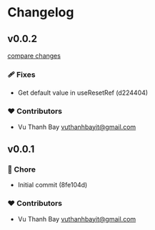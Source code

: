 # Changelog


## v0.0.2

[compare changes](https://undefined/undefined/compare/v0.0.1...v0.0.2)

### 🩹 Fixes

- Get default value in useResetRef (d224404)

### ❤️ Contributors

- Vu Thanh Bay <vuthanhbayit@gmail.com>

## v0.0.1


### 🏡 Chore

- Initial commit (8fe104d)

### ❤️ Contributors

- Vu Thanh Bay <vuthanhbayit@gmail.com>

